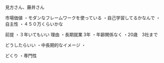 見方さん、藤井さん

市場価値
・モダンなフレームワークを使っている
・自己学習してるかなんで
・自主性
・４５０万くらいかな

前提
・３年いてもいい
理由
・長期就業 3年
・年齢関係なく 
・20歳　3社まで

どうしたらいい
・中長期的なイメージ
・

どくり
・専門性
